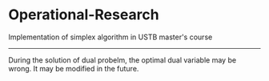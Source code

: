 # Operational-Research
Implementation of simplex algorithm in USTB master's course

---
During the solution of dual probelm, the optimal dual variable
may be wrong. It may be modified in the future.
